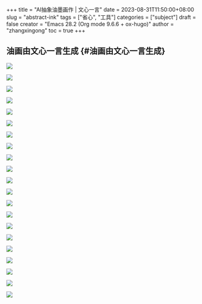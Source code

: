 +++
title = "AI抽象油墨画作 | 文心一言"
date = 2023-08-31T11:50:00+08:00
slug = "abstract-ink"
tags = ["省心", "工具"]
categories = ["subject"]
draft = false
creator = "Emacs 28.2 (Org mode 9.6.6 + ox-hugo)"
author = "zhangxingong"
toc = true
+++

## 油画由文心一言生成 {#油画由文心一言生成}

![](/img/11-41-49_4_screenshot.png)

![](/img/11-43-17_4_screenshot.png)

![](/img/11-43-59_4_screenshot.png)

![](/img/11-45-03_4_screenshot.png)

![](/img/11-45-46_4_screenshot.png)

![](/img/11-47-18_4_screenshot.png)

![](/img/11-48-30_4_screenshot.png)

![](/img/11-49-33_4_screenshot.png)

![](/img/13-38-01_4_screenshot.png)

![](/img/13-39-15_4_screenshot.png)

![](/img/13-41-21_4_screenshot.png)

![](/img/13-42-52_4_screenshot.png)

![](/img/13-53-25_4_screenshot.png)

![](/img/13-54-22_4_screenshot.png)

![](/img/13-55-00_4_screenshot.png)

![](/img/13-56-43_4_screenshot.png)

![](/img/13-57-48_4_screenshot.png)

![](/img/1693467107115.png)

![](/img/16-48-32_4_screenshot.png)

![](/img/16-53-58_4_screenshot.png)

![](img/16-55-07_4_screenshot.png)

